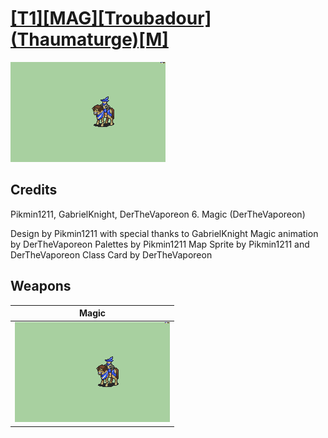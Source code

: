 # [\[T1\]\[MAG\]\[Troubadour\]\(Thaumaturge\)\[M\]](../%5BT1%5D%5BMAG%5D%5BTroubadour%5D(Thaumaturge)%5BM%5D)

<img src="./6.%20Magic/Magic_000.png" alt="[T1][MAG][Troubadour](Thaumaturge)[M] standing" />

## Credits

Pikmin1211, GabrielKnight, DerTheVaporeon
6. Magic (DerTheVaporeon)

Design by Pikmin1211 with special thanks to GabrielKnight
Magic animation by DerTheVaporeon
Palettes by Pikmin1211
Map Sprite by Pikmin1211 and DerTheVaporeon
Class Card by DerTheVaporeon

## Weapons


|Magic |
|  :---: |
| <img alt="Magic animation" src="./6.%20Magic/Magic.gif" /> |
